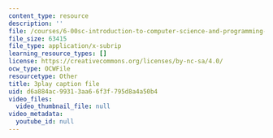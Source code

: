 ```yaml
---
content_type: resource
description: ''
file: /courses/6-00sc-introduction-to-computer-science-and-programming-spring-2011/d6a884ac99313aa66f3f795d8a4a50b4_ZFc_utdoexI.srt
file_size: 63415
file_type: application/x-subrip
learning_resource_types: []
license: https://creativecommons.org/licenses/by-nc-sa/4.0/
ocw_type: OCWFile
resourcetype: Other
title: 3play caption file
uid: d6a884ac-9931-3aa6-6f3f-795d8a4a50b4
video_files:
  video_thumbnail_file: null
video_metadata:
  youtube_id: null
---
```

